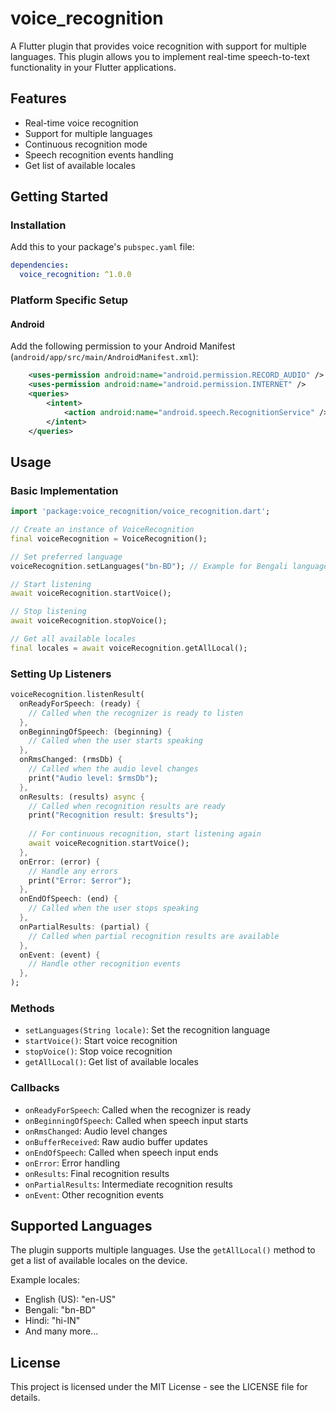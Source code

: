 # voice_recognition

A Flutter plugin that provides voice recognition with support for multiple languages. This plugin allows you to implement real-time speech-to-text functionality in your Flutter applications.


## Features

- Real-time voice recognition
- Support for multiple languages
- Continuous recognition mode
- Speech recognition events handling
- Get list of available locales

## Getting Started

### Installation

Add this to your package's `pubspec.yaml` file:

```yaml
dependencies:
  voice_recognition: ^1.0.0
```

### Platform Specific Setup

#### Android

Add the following permission to your Android Manifest (`android/app/src/main/AndroidManifest.xml`):

```xml
    <uses-permission android:name="android.permission.RECORD_AUDIO" />
    <uses-permission android:name="android.permission.INTERNET" />
    <queries>
        <intent>
            <action android:name="android.speech.RecognitionService" />
        </intent>
    </queries>
```

## Usage

### Basic Implementation

```dart
import 'package:voice_recognition/voice_recognition.dart';

// Create an instance of VoiceRecognition
final voiceRecognition = VoiceRecognition();

// Set preferred language
voiceRecognition.setLanguages("bn-BD"); // Example for Bengali language

// Start listening
await voiceRecognition.startVoice();

// Stop listening
await voiceRecognition.stopVoice();

// Get all available locales
final locales = await voiceRecognition.getAllLocal();
```

### Setting Up Listeners

```dart
voiceRecognition.listenResult(
  onReadyForSpeech: (ready) {
    // Called when the recognizer is ready to listen
  },
  onBeginningOfSpeech: (beginning) {
    // Called when the user starts speaking
  },
  onRmsChanged: (rmsDb) {
    // Called when the audio level changes
    print("Audio level: $rmsDb");
  },
  onResults: (results) async {
    // Called when recognition results are ready
    print("Recognition result: $results");
    
    // For continuous recognition, start listening again
    await voiceRecognition.startVoice();
  },
  onError: (error) {
    // Handle any errors
    print("Error: $error");
  },
  onEndOfSpeech: (end) {
    // Called when the user stops speaking
  },
  onPartialResults: (partial) {
    // Called when partial recognition results are available
  },
  onEvent: (event) {
    // Handle other recognition events
  },
);
```


### Methods

- `setLanguages(String locale)`: Set the recognition language
- `startVoice()`: Start voice recognition
- `stopVoice()`: Stop voice recognition
- `getAllLocal()`: Get list of available locales

### Callbacks

- `onReadyForSpeech`: Called when the recognizer is ready
- `onBeginningOfSpeech`: Called when speech input starts
- `onRmsChanged`: Audio level changes
- `onBufferReceived`: Raw audio buffer updates
- `onEndOfSpeech`: Called when speech input ends
- `onError`: Error handling
- `onResults`: Final recognition results
- `onPartialResults`: Intermediate recognition results
- `onEvent`: Other recognition events

## Supported Languages

The plugin supports multiple languages. Use the `getAllLocal()` method to get a list of available locales on the device.

Example locales:
- English (US): "en-US"
- Bengali: "bn-BD"
- Hindi: "hi-IN"
- And many more...


## License

This project is licensed under the MIT License - see the LICENSE file for details.
